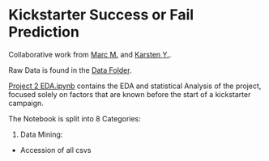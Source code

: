 # Kickstarter Success or Fail Prediction

Collaborative work from [Marc M.](https://github.com/mmwieauchimmer) and [Karsten Y.](https://github.com/Karsten-Yan).

Raw Data is found in the [Data Folder](https://github.com/Karsten-Yan/data_science_project_2/tree/master/data).

[Project 2 EDA.ipynb](https://github.com/Karsten-Yan/data_science_project_2/blob/master/Project%202%20EDA.ipynb) contains the EDA and statistical Analysis of the project, focused solely on factors that are known before the start of a kickstarter campaign.

The Notebook is split into 8 Categories:

1. Data Mining:
* Accession of all csvs

